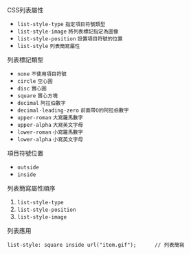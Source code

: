 CSS列表屬性
- `list-style-type` <small>指定項目符號類型</small>
- `list-style-image` <small>將列表標記指定為圖像</small>
- `list-style-position` <small>設置項目符號的位置</small>
- `list-style`	<small>列表簡寫屬性</small>

列表標記類型
- `none` <small>不使用項目符號</small>
- `circle` <small>空心圓</small>
- `disc` <small>實心圓</small>
- `square` <small>實心方塊</small>
- `decimal` <small>阿拉伯數字</small>
- `decimal-leading-zero` <small>前面帶0的阿拉伯數字</small>
- `upper-roman` <small>大寫羅馬數字</small>
- `upper-alpha` <small>大寫英文字母</small>
- `lower-roman` <small>小寫羅馬數字</small>
- `lower-alpha` <small>小寫英文字母</small>

項目符號位置
- `outside`
- `inside`

列表簡寫屬性順序
1. `list-style-type`
2. `list-style-position`
3. `list-style-image`

列表應用
```
list-style: square inside url("item.gif");		// 列表簡寫
```
